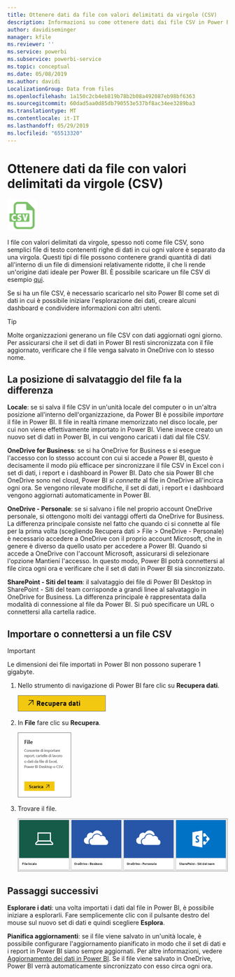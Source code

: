```yaml
---
title: Ottenere dati da file con valori delimitati da virgole (CSV)
description: Informazioni su come ottenere dati dai file CSV in Power BI
author: davidiseminger
manager: kfile
ms.reviewer: ''
ms.service: powerbi
ms.subservice: powerbi-service
ms.topic: conceptual
ms.date: 05/08/2019
ms.author: davidi
LocalizationGroup: Data from files
ms.openlocfilehash: 1a150c2cb4eb819b78b2b08a492087eb98bf6363
ms.sourcegitcommit: 60dad5aa0d85db790553e537bf8ac34ee3289ba3
ms.translationtype: MT
ms.contentlocale: it-IT
ms.lasthandoff: 05/29/2019
ms.locfileid: "65513320"
---
```

# <a name="get-data-from-comma-separated-value-csv-files"></a>Ottenere dati da file con valori delimitati da virgole (CSV)
![](media/service-comma-separated-value-files/csv_icon.png)

I file con valori delimitati da virgole, spesso noti come file CSV, sono semplici file di testo contenenti righe di dati in cui ogni valore è separato da una virgola. Questi tipi di file possono contenere grandi quantità di dati all'interno di un file di dimensioni relativamente ridotte, il che li rende un'origine dati ideale per Power BI. È possibile scaricare un file CSV di esempio [qui](http://go.microsoft.com/fwlink/?LinkID=619356).

Se si ha un file CSV, è necessario scaricarlo nel sito Power BI come set di dati in cui è possibile iniziare l'esplorazione dei dati, creare alcuni dashboard e condividere informazioni con altri utenti.

>[!TIP]
>Molte organizzazioni generano un file CSV con dati aggiornati ogni giorno. Per assicurarsi che il set di dati in Power BI resti sincronizzata con il file aggiornato, verificare che il file venga salvato in OneDrive con lo stesso nome.

## <a name="where-your-file-is-saved-makes-a-difference"></a>La posizione di salvataggio del file fa la differenza
**Locale**: se si salva il file CSV in un'unità locale del computer o in un'altra posizione all'interno dell'organizzazione, da Power BI è possibile *importare* il file in Power BI. Il file in realtà rimane memorizzato nel disco locale, per cui non viene effettivamente importato in Power BI. Viene invece creato un nuovo set di dati in Power BI, in cui vengono caricati i dati dal file CSV.

**OneDrive for Business**: se si ha OneDrive for Business e si esegue l'accesso con lo stesso account con cui si accede a Power BI, questo è decisamente il modo più efficace per sincronizzare il file CSV in Excel con i set di dati, i report e i dashboard in Power BI. Dato che sia Power BI che OneDrive sono nel cloud, Power BI *si connette* al file in OneDrive all'incirca ogni ora. Se vengono rilevate modifiche, il set di dati, i report e i dashboard vengono aggiornati automaticamente in Power BI.

**OneDrive - Personale**: se si salvano i file nel proprio account OneDrive personale, si ottengono molti dei vantaggi offerti da OneDrive for Business. La differenza principale consiste nel fatto che quando ci si connette al file per la prima volta (scegliendo Recupera dati > File > OneDrive - Personale) è necessario accedere a OneDrive con il proprio account Microsoft, che in genere è diverso da quello usato per accedere a Power BI. Quando si accede a OneDrive con l'account Microsoft, assicurarsi di selezionare l'opzione Mantieni l'accesso. In questo modo, Power BI potrà connettersi al file circa ogni ora e verificare che il set di dati in Power BI sia sincronizzato.

**SharePoint - Siti del team**: il salvataggio dei file di Power BI Desktop in SharePoint - Siti del team corrisponde a grandi linee al salvataggio in OneDrive for Business. La differenza principale è rappresentata dalla modalità di connessione al file da Power BI. Si può specificare un URL o connettersi alla cartella radice.

## <a name="import-or-connect-to-a-csv-file"></a>Importare o connettersi a un file CSV
>[!IMPORTANT]
>Le dimensioni dei file importati in Power BI non possono superare 1 gigabyte.

1. Nello strumento di navigazione di Power BI fare clic su **Recupera dati**.
   
   ![](media/service-comma-separated-value-files/csv_get_data_button.png)
2. In **File** fare clic su **Recupera**.
   
   ![](media/service-comma-separated-value-files/csv_files_get.png)
3. Trovare il file.
   
   ![](media/service-comma-separated-value-files/csv_find_your_file.png)

## <a name="next-steps"></a>Passaggi successivi
**Esplorare i dati**: una volta importati i dati dal file in Power BI, è possibile iniziare a esplorarli. Fare semplicemente clic con il pulsante destro del mouse sul nuovo set di dati e quindi scegliere **Esplora**.

**Pianifica aggiornamenti**: se il file viene salvato in un'unità locale, è possibile configurare l'aggiornamento pianificato in modo che il set di dati e i report in Power BI siano sempre aggiornati. Per altre informazioni, vedere [Aggiornamento dei dati in Power BI](refresh-data.md). Se il file viene salvato in OneDrive, Power BI verrà automaticamente sincronizzato con esso circa ogni ora.

